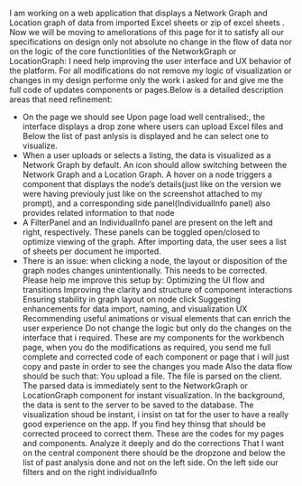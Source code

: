 

I am working on a web application that displays a Network Graph and Location graph of data from imported Excel sheets or zip of excel sheets . Now we will be moving to ameliorations of this page for it to satisfy all our specifications on design only not absolute no change in the flow of data nor on the logic of the core functionlities of the NetworkGraph or LocationGraph: 
 I need help improving the user interface and UX behavior of the platform. For all modifications do not remove my logic of visualization or changes in my design performe only the work i asked for and give me the full code of updates components or pages.Below is a detailed description  areas that need refinement: 
 - On the page we should see Upon page load well centralised:, the interface displays a drop zone where users can upload Excel files and  Below the list of past anlysis is displayed and he can select one to visualize.
 -  When a user uploads or selects a listing, the data is visualized as a Network Graph by default. An icon should allow switching between the Network Graph and a Location Graph. A hover on a node triggers a component that displays the node’s details(just like on the version we were having previouly just like on the screenshot attached to my prompt), and a corresponding side panel(IndividualInfo panel) also provides related information to that node 
 -  A FilterPanel and an IndividualInfo panel are present on the left and right, respectively. These panels can be toggled open/closed to optimize viewing of the graph. After importing data, the user sees a list of sheets per document he imported. 
 -   There is an issue: when clicking a node, the layout or disposition of the graph nodes changes unintentionally. This needs to be corrected. Please help me improve this setup by: Optimizing the UI flow and transitions Improving the clarity and structure of component interactions Ensuring stability in graph layout on node click Suggesting enhancements for data import, naming, and visualization UX Recommending useful animations or visual elements that can enrich the user experience Do not change the logic but only do the changes on the interface that i required. These are my components for the workbench page, when you do the modifications as required, you send me full complete and corrected code of each component or page that i will just copy and paste in order to see the changes you made Also the data flow should be such that: You upload a file. The file is parsed on the client. The parsed data is immediately sent to the NetworkGraph or LocationGraph component for instant visualization. In the background, the data is sent to the server to be saved to the database. The visualization shoud be instant, i insist on tat for the user to have a really good experience on the app. If you find hey thinsg that should be corrected proceed to correct them. These are the codes for my pages and components. Analyze it deeply and do the corrections That I want on the central component there should be the dropzone and below the list of past analysis done and not on the left side. On the left side our filters and on the right individualInfo


